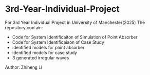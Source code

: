 # 3rd-Year-Individual-Project
For 3rd Year Individual Project in University of Manchester(2025)
The repository contain:
- Code for System Identificaiton of Simulation of Point Absorber
- Code for System Identificaiaon of Case Study
- identified models for point absorber
- identified models for case study
- 3 generated irregular waves

Author: Zhiheng Li 
